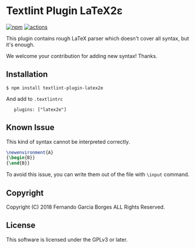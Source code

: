 # Textlint Plugin LaTeX2ε
[![npm](https://img.shields.io/npm/v/textlint-plugin-latex2e.svg)](https://www.npmjs.com/package/textlint-plugin-latex2e)
[![actions](https://github.com/fgborges/textlint-plugin-latex2e/workflows/Node%20CI/badge.svg)](https://github.com/fgborges/textlint-plugins-latex2e/actions)

This plugin contains rough LaTeX parser which doesn't cover all syntax, but it's enough.

We welcome your contribution for adding new syntax! Thanks.

## Installation

```
$ npm install textlint-plugin-latex2e
```

And add to `.textlintrc`

```
   plugins: ["latex2e"]
```

## Known Issue

This kind of syntax cannot be interpreted correctly.

```latex
\newenvironment{A}
{\begin{B}}
{\end{B}}
```

To avoid this issue, you can write them out of the file with `\input` command.

## Copyright

Copyright (C) 2018 Fernando Garcia Borges ALL Rights Reserved.

## License

This software is licensed under the GPLv3 or later.
